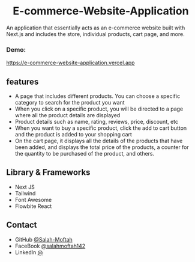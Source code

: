 
<h1 align="center">E-commerce-Website-Application</h1>

<p>An application that essentially acts as an e-commerce website built with Next.js and includes the store, individual products, cart page, and more.</p>

<div><h3>Demo: </h3><a href="https://e-commerce-website-application.vercel.app" target="_blank">https://e-commerce-website-application.vercel.app</a></div>

## features
- A page that includes different products. You can choose a specific category to search for the product you want
- When you click on a specific product, you will be directed to a page where all the product details are displayed
- Product details such as name, rating, reviews, price, discount, etc
- When you want to buy a specific product, click the add to cart button and the product is added to your shopping cart
- On the cart page, it displays all the details of the products that have been added, and displays the total price of the products, a counter for the quantity to be purchased of the product, and others.


## Library & Frameworks
- Next JS
- Tailwind
- Font Awesome
- Flowbite React

## Contact

- GitHub [@Salah-Moftah](https://github.com/Salah-Moftah)
- FaceBook [@salahmoftah142](https://www.facebook.com/salahmoftah142)
- LinkedIn [@](#)

